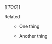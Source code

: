 [[_TOC_]]

<div class="related">
  <div class="related-title">Related</div>
  
  <ul>
    <ul>
      <li>One thing</li>
    </ul>
  </ul>
  
  <ul>
    <ul>
      <li>Another thing</li>
    </ul>
  </ul>
</div>